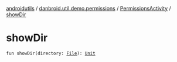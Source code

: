 [androidutils](../../index.md) / [danbroid.util.demo.permissions](../index.md) / [PermissionsActivity](index.md) / [showDir](./show-dir.md)

# showDir

`fun showDir(directory: `[`File`](https://docs.oracle.com/javase/8/docs/api/java/io/File.html)`): `[`Unit`](https://kotlinlang.org/api/latest/jvm/stdlib/kotlin/-unit/index.html)